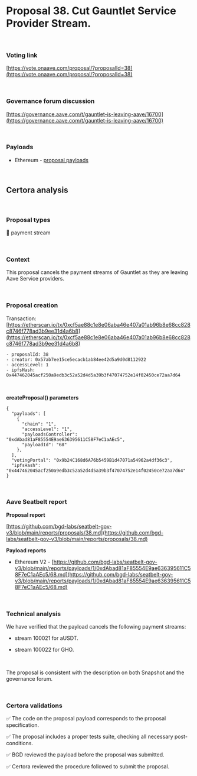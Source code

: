 # Proposal 38. Cut Gauntlet Service Provider Stream.

<br>

### Voting link

[https://vote.onaave.com/proposal/?proposalId=38](https://vote.onaave.com/proposal/?proposalId=38)

<br>

### Governance forum discussion

[https://governance.aave.com/t/gauntlet-is-leaving-aave/16700](https://governance.aave.com/t/gauntlet-is-leaving-aave/16700)

<br>

### Payloads

* Ethereum - [proposal payloads](https://etherscan.io/address/0xB84Fdbd7be151A1847DdDdca5966c597b989Cd38#code#F1#L1)

<br>

## Certora analysis

<br>

### Proposal types

:bank: payment stream

<br>

### Context

This proposal cancels the payment streams of Gauntlet as they are leaving Aave Service providers.

<br>

### Proposal creation

Transaction: [https://etherscan.io/tx/0xcf5ae88c1e8e06aba46e407a01ab96b8e68cc828c8746f778ad3b9ee31d4a6b8](https://etherscan.io/tx/0xcf5ae88c1e8e06aba46e407a01ab96b8e68cc828c8746f778ad3b9ee31d4a6b8)

```
- proposalId: 38
- creator: 0x57ab7ee15ce5ecacb1ab84ee42d5a9d0d8112922
- accessLevel: 1
- ipfsHash: 0x447462045acf250a9edb3c52a52d4d5a39b3f47074752e14f02450ce72aa7d64
```

<br>

**createProposal() parameters**

```
{
  "payloads": [ 
    { 
      "chain": "1", 
      "accessLevel": "1", 
      "payloadsController": "0xdAbad81aF85554E9ae636395611C58F7eC1aAEc5", 
      "payloadId": "68" 
    }, 
  ], 
  "votingPortal": "0x9b24C168d6A76b5459B1d47071a54962a4df36c3", 
  "ipfsHash": "0x447462045acf250a9edb3c52a52d4d5a39b3f47074752e14f02450ce72aa7d64" 
}
```

<br>

### Aave Seatbelt report

**Proposal report**

[https://github.com/bgd-labs/seatbelt-gov-v3/blob/main/reports/proposals/38.md](https://github.com/bgd-labs/seatbelt-gov-v3/blob/main/reports/proposals/38.md)

**Payload reports**

* Ethereum V2 - [https://github.com/bgd-labs/seatbelt-gov-v3/blob/main/reports/payloads/1/0xdAbad81aF85554E9ae636395611C58F7eC1aAEc5/68.md](https://github.com/bgd-labs/seatbelt-gov-v3/blob/main/reports/payloads/1/0xdAbad81aF85554E9ae636395611C58F7eC1aAEc5/68.md)

<br>

### Technical analysis

We have verified that the payload cancels the following payment streams:

- stream 100021 for aUSDT.

- stream 100022 for GHO.
<br>

The proposal is consistent with the description on both Snapshot and the governance forum.

<br>

### Certora validations

:white_check_mark: The code on the proposal payload corresponds to the proposal specification.

:white_check_mark: The proposal includes a proper tests suite, checking all necessary post-conditions.

:white_check_mark: BGD reviewed the payload before the proposal was submitted.

:white_check_mark: Certora reviewed the procedure followed to submit the proposal.
